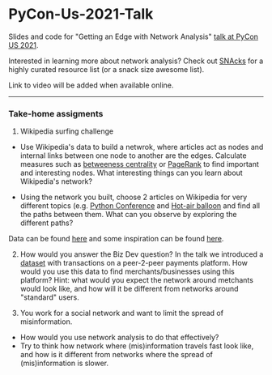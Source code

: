 # PyCon-Us-2021-Talk
Slides and code for "Getting an Edge with Network Analysis" [talk at PyCon US 2021](https://us.pycon.org/2021/schedule/presentation/60/).

Interested in learning more about network analysis? Check out [SNAcks](https://github.com/alonnir/snacks) for a highly curated resource list (or a snack size awesome list).

Link to video will be added when available online.

---

### Take-home assigments

1. Wikipedia surfing challenge
- Use Wikipedia's data to build a netwrok, where articles act as nodes and internal links between one node to another are the edges. Calculate measures such as [betweeness centrality](https://networkx.org/documentation/stable/reference/algorithms/centrality.html#shortest-path-betweenness) or [PageRank](https://networkx.org/documentation/stable/reference/algorithms/generated/networkx.algorithms.link_analysis.pagerank_alg.pagerank.html#networkx.algorithms.link_analysis.pagerank_alg.pagerank) to find important and interesting nodes. What interesting things can you learn about Wikipedia's network?

- Using the network you built, choose 2 articles on Wikipedia for very different topics (e.g. [Python Conference](https://en.wikipedia.org/wiki/Python_Conference) and  [Hot-air balloon](https://en.wikipedia.org/wiki/Hot-air_balloon) and find all the paths between them. What can you observe by exploring the different paths?


Data can be found [here](https://en.wikipedia.org/wiki/Wikipedia:Database_download) and some inspiration can be found [here](https://github.com/search?q=wikipedia+network+analysis).


2. How would you answer the Biz Dev question?
In the talk we introduced a [dataset](https://github.com/alonnir/PyCon-Us-2021-Talk/tree/main/data) with transactions on a peer-2-peer payments platform. How would you use this data to find merchants/businesses using this platform? Hint: what would you expect the network around metchants would look like, and how will it be different from networks around "standard" users.

3. You work for a social network and want to limit the spread of misinformation. 
- How would you use network analysis to do that effectively?
- Try to think how network where (mis)information travels fast look like, and how is it different from networks where the spread of (mis)information is slower.
